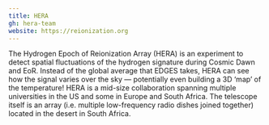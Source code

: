 ```yaml
---
title: HERA
gh: hera-team
website: https://reionization.org
---
```


The Hydrogen Epoch of Reionization Array (HERA) is an experiment to detect spatial 
fluctuations of the hydrogen signature during Cosmic Dawn and EoR. Instead of the 
global average that EDGES takes, HERA can see how the signal varies over the sky — 
potentially even building a 3D ‘map’ of the temperature! HERA is a mid-size 
collaboration spanning multiple universities in the US and some in Europe and South 
Africa. The telescope itself is an array (i.e. multiple low-frequency radio dishes 
joined together) located in the desert in South Africa. 